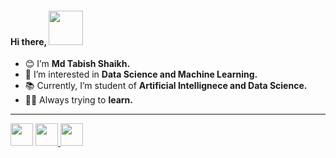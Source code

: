 <h4>Hi there, <img src="https://media.giphy.com/media/zJ3V6Ot51H8Y0/giphy.gif" width="55px"></h4>

- 😊 I’m <strong>Md Tabish Shaikh.</strong>
- 👀 I’m interested in <strong>Data Science and Machine Learning.</strong>
- 📚 Currently, I’m student of <strong>Artificial Intellignece and Data Science.</strong>
- 🐱‍💻 Always trying to **learn.**
<hr>
<a href="https://www.linkedin.com/in/md-tabish-shaikh-408a50227/" target="_blank">
<img src="https://media3.giphy.com/media/HQTYdpx1yhxWpugAi2/giphy.gif?cid=ecf05e47x195qkjaoh4898lr3dsol8rnj3j12khpl0sdkphn&rid=giphy.gif&ct=s" width="36px"></a>
<a href="https://www.instagram.com/maybe7abish/" target="_blank">
<img src="https://media2.giphy.com/media/WyZy1cltG36Y04OCLG/giphy_s.gif?cid=ecf05e47pr5rx6yt7v3k4qx16wubynjqd33brnmk04t7xwhb&rid=giphy_s.gif&ct=s" width="36px" </a>
<a href="discordapp.com/users/maybe7abish#4857">
<img src="https://media1.giphy.com/media/G9iNGjpV4sD4O6o778/giphy_s.gif?cid=ecf05e47fufqjda3pfcorovqd0qcjfuzuacs5rlbqkof9bt7&rid=giphy_s.gif&ct=s" width="36px"></a>
  

<!--
<p>
<a target="_blank"><img src="https://visitor-badge.glitch.me/badge?page_id=shaikh-7abish.shaikh-7abish" alt="Vistor Badge"></a>
</p>
shaikh7abish/shaikh7abish is a ✨ special ✨ repository because its `README.md` (this file) appears on your GitHub profile.
You can click the Preview link to take a look at your changes.
-->
